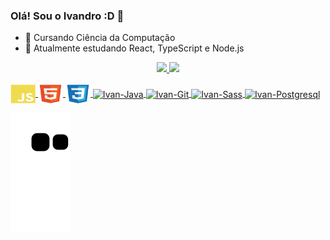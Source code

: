 ### Olá! Sou o Ivandro :D 👋

- 🔭 Cursando Ciência da Computação
- 🌱 Atualmente estudando React, TypeScript e Node.js
<div align="center">
  <a href="https://github.com/ivnovais">
  <img height="160em" src="https://github-readme-stats.vercel.app/api?username=ivnovais&show_icons=true&theme=dracula&include_all_commits=true&count_private=true"/>
  <img height="160em" src="https://github-readme-stats.vercel.app/api/top-langs/?username=ivnovais&layout=compact&langs_count=7&theme=dracula"/>
</div>
<div style="display: inline_block"><br>
  <img align="center" alt="Ivan-JS" height="30" width="40" src="https://raw.githubusercontent.com/devicons/devicon/master/icons/javascript/javascript-plain.svg">
  <img align="center" alt="Ivan-HTML" height="30" width="40" src="https://raw.githubusercontent.com/devicons/devicon/master/icons/html5/html5-original.svg">
  <img align="center" alt="Ivan-CSS" height="30" width="40" src="https://raw.githubusercontent.com/devicons/devicon/master/icons/css3/css3-original.svg">
  <img align="center" alt="Ivan-Java" height="30" width="40" src="https://cdn.jsdelivr.net/gh/devicons/devicon/icons/java/java-original.svg">
  <img align="center" alt="Ivan-Git" height="30" width="40" src="https://cdn.jsdelivr.net/gh/devicons/devicon/icons/git/git-original.svg">
  <img align="center" alt="Ivan-Sass" height="30" width="40" src="https://cdn.jsdelivr.net/gh/devicons/devicon/icons/sass/sass-original.svg">
  <img align="center" alt="Ivan-Postgresql" height="30" width="40" src="https://cdn.jsdelivr.net/gh/devicons/devicon/icons/postgresql/postgresql-original-wordmark.svg">
</div>
  
  
![snake gif](https://github.com/ivnovais/ivnovais/blob/output/github-contribution-grid-snake.svg)
